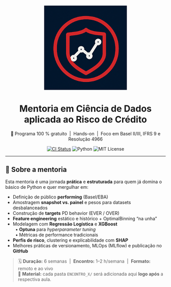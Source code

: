 <!-- Banner / Logo -->
<p align="center">
  <img src="assets/logo_mentoria_risco_credito.png" width="260" alt="Mentoria Risco de Crédito logo" />
</p>

<h1 align="center">Mentoria em Ciência de Dados <br> aplicada ao Risco de Crédito</h1>

<p align="center">
  🚀 Programa 100 % gratuito &nbsp;|&nbsp; Hands-on &nbsp;|&nbsp; Foco em Basel II/III, IFRS 9 e Resolução 4966
</p>

<div align="center">
  <!-- Badges (opcional) -->
  <a href="https://github.com/joaaomaia/Mentoria_Ciencia_Dados_Risco_Credito/actions"><img src="https://img.shields.io/github/actions/workflow/status/joaaomaia/Mentoria_Ciencia_Dados_Risco_Credito/ci.yml?label=CI%20build" alt="CI Status"></a>
  <img src="https://img.shields.io/badge/python-3.11+-blue.svg" alt="Python">
  <img src="https://img.shields.io/badge/licen%C3%A7a-MIT-green" alt="MIT License">
</div>

---

## 📑 Sobre a mentoria

Esta mentoria é uma jornada **prática** e **estruturada** para quem já domina o básico de Python e quer mergulhar em:

- Definição de público **performing** (Basel/EBA)
- Amostragem **snapshot vs. painel** e pesos para datasets desbalanceados
- Construção de **targets** PD behavior (EVER / OVER)
- **Feature engineering** estático e histórico + OptimalBinning “na unha”
- Modelagem com **Regressão Logística** e **XGBoost**  
  &nbsp;&nbsp;• **Optuna** para _hyperparameter tuning_  
  &nbsp;&nbsp;• Métricas de performance tradicionais
- **Perfis de risco**, clustering e explicabilidade com **SHAP**
- Melhores práticas de versionamento, MLOps (MLflow) e publicação no **GitHub**

> 🗓 **Duração:** 6 semanas &nbsp;|&nbsp; **Encontro:** 1–2 h/semana &nbsp;|&nbsp; **Formato:** remoto e ao vivo  
> 📂 **Material:** cada pasta `ENCONTRO_X/` será adicionada aqui **logo após** a respectiva aula.
